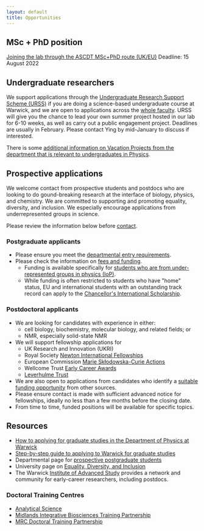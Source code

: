 ```yaml
---
layout: default
title: Opportunities
---
```


## MSc + PhD position

[Joining the lab through the ASCDT MSc+PhD route (UK/EU)](https://www.wychowlab.org/blog/2022/07/22/join-ASCDT-MSc.html) Deadline: 15 August 2022

## Undergraduate researchers

We support applications through the [Undergraduate Research Support Scheme (URSS)](https://warwick.ac.uk/services/skills/urss/) if you are doing a science-based undergraduate course at Warwick, and we are open to applications across the [whole faculty](https://warwick.ac.uk/fac/sci/). URSS will give you the chance to lead your own summer project hosted in our lab for 6-10 weeks, as well as carry out a public engagement project. Deadlines are usually in February. Please contact Ying by mid-January to discuss if interested.

There is some [additional information on Vacation Projects from the department that is relevant to undergraduates in Physics](https://warwick.ac.uk/fac/sci/physics/current/teach/general/vac/).

## Prospective applications

We welcome contact from prospective students and postdocs who are looking to do gound-breaking research at the interface of biology, physics, and chemistry. We are committed to supporting and promoting equality, diversity, and inclusion. We especially encourage applications from underrepresented groups in science.

Please review the information below before [contact](mailto:w.YING.chow@warwick.ac.uk).

### Postgraduate applicants
- Please ensure you meet the [departmental entry requirements](https://warwick.ac.uk/fac/sci/physics/admissions/postgraduate/phdormsc/).
- Please check the information on [fees and funding](https://warwick.ac.uk/fac/sci/physics/admissions/postgraduate/phd/eligibility).
    - Funding is available specifically for [students who are from under-represented groups in physics (IoP)](https://www.iop.org/about/support-grants/bell-burnell-fund).
    - While funding is often restricted to students who have "home" status, EU and international students with an outstanding track record can apply to the [Chancellor's International Scholarship](https://warwick.ac.uk/services/dc/schols_fund/scholarships_and_funding/chancellors_int).

### Postdoctoral applicants
- We are looking for candidates with experience in either:
    - cell biology, biochemistry, molecular biology, and related fields; or
    - NMR, especially solid-state NMR
- We will support fellowship applications for
    - UK Research and Innovation (UKRI)
    - Royal Society [Newton International Fellowships](https://royalsociety.org/grants-schemes-awards/grants/newton-international/)
    - European Commission [Marie Skłodowska-Curie Actions](https://marie-sklodowska-curie-actions.ec.europa.eu/actions/postdoctoral-fellowships)
    - Wellcome Trust [Early Career Awards](https://wellcome.org/grant-funding/schemes/early-career-awards)
    - [Leverhulme Trust](https://www.leverhulme.ac.uk/early-career-fellowships)
- We are also open to applications from candidates who identify a [suitable funding opportunity](https://ecrcentral.org/fundings) from other sources.
- Please ensure contact is made with sufficient advanced notice for fellowships, ideally no less than a few months before the closing date.
- From time to time, funded positions will be available for specific topics.


## Resources

- [How to applying for graduate studies in the Department of Physics at Warwick](https://warwick.ac.uk/fac/sci/physics/admissions/postgraduate/resourcesforapplicants/)
- [Step-by-step guide to applying to Warwick for graduate studies](https://warwick.ac.uk/study/postgraduate/apply/research/)
- Departmental page for [prospective postgraduate students](https://warwick.ac.uk/fac/sci/physics/admissions/postgraduate/)
- University page on [Equality, Diversity, and Inclusion](https://warwick.ac.uk/services/equalops/)
- The Warwick [Institute of Advanced Study](https://warwick.ac.uk/fac/cross_fac/ias/postdocs/) provides a network and community for early-career researchers, including postdocs.

### Doctoral Training Centres
- [Analytical Science](https://warwick.ac.uk/fac/sci/as/)
- [Midlands Integrative Biosciences Training Partnership](https://warwick.ac.uk/fac/cross_fac/mibtp/)
- [MRC Doctoral Training Partnership](https://warwick.ac.uk/fac/sci/med/study/mrcdtp)